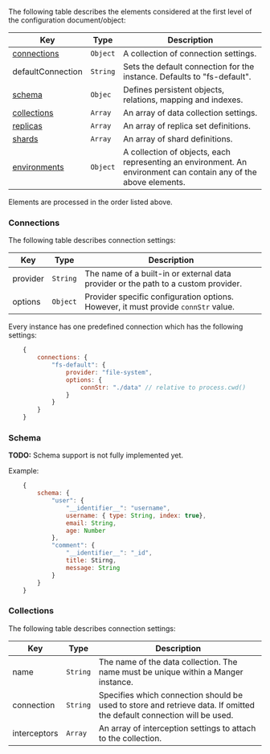 The following table describes the elements considered at the first level of the configuration document/object:

| Key                           | Type      | Description                                                                           |
|-------------------------------|-----------|---------------------------------------------------------------------------------------|
| [connections](#connections)   | `Object`  | A collection of connection settings.                                                  |
| defaultConnection             | `String`  | Sets the default connection for the instance. Defaults to "fs-default".               |
| [schema](#schema)             | `Objec`   | Defines persistent objects, relations, mapping and indexes.                           |
| [collections](#collections)   | `Array`   | An array of data collection settings.                                                 |
| [replicas](#replicas)         | `Array`   | An array of replica set definitions.                                                  |
| [shards](#shards)             | `Array`   | An array of shard definitions.                                                        |
| [environments](#environments) | `Object`  | A collection of objects, each representing an environment. An environment can contain any of the above elements. |

Elements are processed in the order listed above.

<a name="connections"></a>
### Connections

The following table describes connection settings:

| Key                           | Type      | Description                                                                           |
|-------------------------------|-----------|---------------------------------------------------------------------------------------|
| provider                      | `String`  | The name of a built-in or external data provider or the path to a custom provider.    |
| options                       | `Object`  | Provider specific configuration options. However, it must provide `connStr` value.    |

Every instance has one predefined connection which has the following settings:
```javascript
    {
        connections: {
            "fs-default": {
                provider: "file-system",
                options: {
                    connStr: "./data" // relative to process.cwd()
                }
            }
        }
    }
```

<a name="schema"></a>
### Schema

**TODO:** Schema support is not fully implemented yet.

Example:
```javascript
    {
        schema: {
            "user": {
                "__identifier__": "username",
                username: { type: String, index: true},
                email: String,
                age: Number
            },
            "comment": {
                "__identifier__": "_id",
                title: Stirng,
                message: String
            }
        }
    }
```

<a name="collections"></a>
### Collections

The following table describes connection settings:

| Key                           | Type      | Description                                                                           |
|-------------------------------|-----------|---------------------------------------------------------------------------------------|
| name                          | `String`  | The name of the data collection. The name must be unique within a Manger instance.    |
| connection                    | `String`  | Specifies which connection should be used to store and retrieve data. If omitted the default connection will be used.  |
| interceptors                  | `Array`   | An array of interception settings to attach to the collection.                        |

